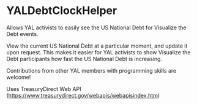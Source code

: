 # YALDebtClockHelper
Allows YAL activists to easily see the US National Debt for Visualize the Debt events.

View the current US National Debt at a particular moment, and update it upon request. This makes it easier for YAL activists to show Visualize the Debt participants how fast the US National Debt is increasing.

Contributions from other YAL members with programming skills are welcome!

Uses TreasuryDirect Web API (https://www.treasurydirect.gov/webapis/webapisindex.htm)
